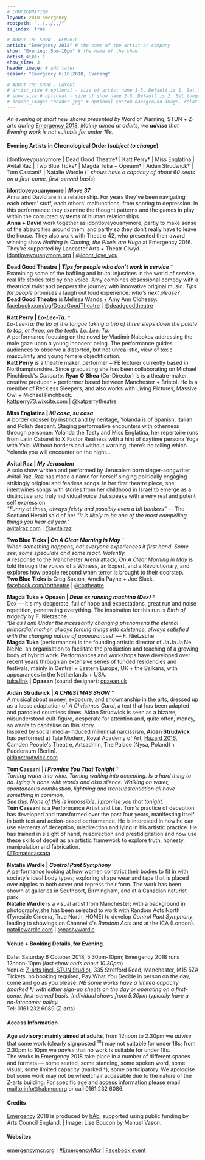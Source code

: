 ```yaml
---
# CONFIGURATION
layout: 2018-emergency
rootpath: "../../../"
is_index: true

# ABOUT THE SHOW - GENERIC
artist: "Emergency 2018" # the name of the artist or company
show: "Evening: 5pm-10pm" # the name of the show
artist_size: 1
show_size: 3
header_image: # add later
season: "Emergency 6|10|2018, Evening"

# ABOUT THE SHOW - LAYOUT
# artist_size # optional - size of artist name 1-5. Default is 1. Set longer names to lower values
# show_size # optional - size of show name 2-5. Default is 2. Set longer names to lower values
# header_image: "header.jpg" # optional custom background image, relative to current page
---
```

*An evening of short new shows presented by* Word of Warning, STUN *+* Z-arts *during* [Emergency 2018](/current/2018-emergency). *Mainly aimed at adults, we **advise** that Evening work is not suitable for under 18s.*              
          
#### Evening Artists in Chronological Order (*subject to change*)            
idontloveyouanymore | Dead Good Theatre† | Katt Perry† | Miss Englatina | Avital Raz | Two Blue Ticks† | Magda Tuka + Opeaen† | Aidan Strudwick† | Tom Cassani† | Natalie Wardle († *shows have a capacity of about 60 seats on a first-come, first-served basis*)          
           
**idontloveyouanymore | *Move 37***         
Anna and David are in a relationship. For years they've been navigating each others' stuff, each others' malfunctions, from snoring to depression. In this performance they examine the thought patterns and the games in play within the corrupted systems of human relationships.             
**Anna + David** work together as idontloveyouanymore, partly to make sense of the absurdities around them, and partly so they don’t really have to leave the house. They also work with Theatre 42, who presented their award winning show *Nothing is Coming, the Pixels are Huge* at Emergency 2016. They're supported by Lancaster Arts + Theatr Clwyd.          
<a href="http://idontloveyouanymore.org" target="_blank">idontloveyouanymore.org</a> | <a href="http://twitter.com/idont_love_you" target="_blank">@idont_love_you</a>           
           
**Dead Good Theatre | *Tips for people who don’t work in service*** †         
Examining some of the baffling and brutal injustices in the world of service, real life stories told by one voice. Amy combines obsessional comedy with a theatrical twist and peppers the journey with innovative original music. *Tips for people* promises a laugh out loud experience: *who's next please?*          
**Dead Good Theatre** is Melissa Wands + Amy Ann Clohessy.        
<a href="http://facebook.com/pg/DeadGoodTheatre" target="_blank">facebook.com/pg/DeadGoodTheatre</a> | <a href="http://twitter.com/deadgoodtheatre" target="_blank">@deadgoodtheatre</a>           
            
**Katt Perry | *Lo-Lee-Ta.*** †         
*Lo-Lee-Ta: the tip of the tongue taking a trip of three steps down the palate to tap, at three, on the teeth. Lo. Lee. Ta.*           
A performance focusing on the novel by Vladimir Nabokov addressing the male gaze upon a young innocent being. The performance guides audiences to observe a distorted, but not unrealistic, view of toxic masculinity and young female objectification.             
**Katt Perry** is a theatre maker, performer + FE lecturer currently based in Northamptonshire. Since graduating she has been collaborating on Michael Pinchbeck's *Concerto*. **Ryan O'Shea** (Co-Director) is is a theatre-maker, creative producer + performer based between Manchester + Bristol. He is a member of Reckless Sleepers, and also works with Living Pictures, Massive Owl + Michael Pinchbeck.               
<a href="http://kattperry73.wixsite.com/kattperrytheatre" target="_blank">kattperry73.wixsite.com</a> | <a href="http://twitter.com/katperrytheatre" target="_blank">@katperrytheatre</a>         
         
**Miss Englatina | *Mi casa, su casa***         
A border crosser by instinct and by heritage, Yolanda is of Spanish, Italian and Polish descent. Staging performative encounters with otherness through personae: Yolanda the Tasty and Miss Englatina, her repertoire runs from Latin Cabaret to X Factor Realness with a hint of daytime persona Yoga with Yola. Without borders and without warning, there’s no telling which Yolanda you will encounter on the night…         
          
**Avital Raz | *My Jerusalem***         
A solo show written and performed by Jerusalem born singer-songwriter Avital Raz. Raz has made a name for herself singing politically engaging strikingly original and fearless songs. In her first theatre piece, she intertwines songs with stories from her childhood in Israel to emerge as a distinctive and truly individual voice that speaks with a very real and potent self expression.           
*"Funny at times, always feisty and possibly even a bit bonkers"* — The Scotland Herald said of her *"It is likely to be one of the most compelling things you hear all year."*             
<a href="http://avitalraz.com" target="_blank">avitalraz.com</a> | <a href="http://twitter.com/avitalraz" target="_blank">@avitalraz</a>        
              
**Two Blue Ticks | *On A Clear Morning in May*** †          
*When something happens, not everyone experiences it first hand. Some see, some speculate and some react. Violently.*          
A response to the Manchester Arena attack, *On A Clear Morning in May* is told through the voices of a Witness, an Expert, and a Revolutionary, and explores how people respond when terror is brought to their doorstep.           
**Two Blue Ticks** is Greg Saxton, Amelia Payne + Joe Slack.        
<a href="http://facebook.com/tbttheatre" target="_blank">facebook.com/tbttheatre</a> | <a href="http://twitter.com/tbttheatre" target="_blank">@tbttheatre</a>             
           
**Magda Tuka + Opeaen | *Deus ex running machina (Dex)*** †          
Dex — it's my desperate, full of hope and expectations, great run and noise repetition, penetrating everything. The inspiration for this run is *Birth of tragedy* by F. Nietzsche.               
*‘Be as I am! Under the incessantly changing phenomena the eternal primordial mother, always forcing things into existence, always satisfied with the changing nature of appearances!’* — F. Nietzsche        
**Magda Tuka** (performance) is the founding artistic director of Ja Ja Ja Ne Ne Ne, an organisation to facilitate the production and teaching of a growing body of hybrid work. Performances and workshops have developed over recent years through an extensive series of funded residencies and festivals, mainly in Central + Eastern Europe, UK + the Balkans, with appearances in the Netherlands + USA.                 
<a href="http://tuka.link" target="_blank">tuka.link</a> | **Opaean** (sound designer): <a href="http://opaean.uk" target="_blank">opaean.uk</a>            
           
**Aidan Strudwick | *A CHRISTMAS SHOW*** †         
A musical about money, exposure, and showmanship in the arts, dressed up as a loose adaptation of *A Christmas Carol*, a text that has been adapted and parodied countless times. Aidan Strudwick is seen as a bizarre, misunderstood cult-figure, desperate for attention and, quite often, money, so wants to capitalise on this story.          
Inspired by social media-induced millennial narcissism, **Aidan Strudwick** has performed at Tate Modern, Royal Academy of Art, [Hazard 2016](/archive/2016-hazard), Camden People's Theatre, Artsadmin, The Palace (Nysa, Poland) + Pudderaum (Berlin).           
<a href="http://aidanstrudwick.com" target="_blank">aidanstrudwick.com</a>          
          
**Tom Cassani | *I Promise You That Tonight*** †         
*Turning water into wine. Turning waiting into accepting. Is a hard thing to do. Lying is done with words and also silence. Walking on water, spontaneous combustion, lightning and transubstantiation all have something in common.<br>See this. None of this is impossible. I promise you that tonight.*           
**Tom Cassani** is a Performance Artist and Liar. Tom's practice of deception has developed and transformed over the past four years, manifesting itself in both text and action-based performance. He is interested in how he can use elements of deception, misdirection and lying in his artistic practice. He has trained in sleight of hand, misdirection and prestidigitation and now use these skills of deceit as an artistic framework to explore truth, honesty, manipulation and fabrication.                
<a href="http://twitter.com/Tomatocassata" target="_blank">@Tomatocassata</a>           
           
**Natalie Wardle | *Control Pant Symphony***         
A performance looking at how women constrict their bodies to fit in with society's ideal body types; exploring shape wear and tape that is placed over nipples to both  cover and repress their form. The work has been shown at galleries in Southport, Birmingham, and at a Canadian naturist park.        
**Natalie Wardle** is a visual artist from Manchester; with a background in photography,she has been selected to work with Random Acts North (Tyneside Cinema, True North, HOME) to develop *Control Pant Symphony*, leading to showings on Channel 4's *Random Acts* and at the ICA (London).           
<a href="http://nataliewardle.com" target="_blank">nataliewardle.com</a> | <a href="http://twitter.com/nashywardle" target="_blank">@nashywardle</a>           
           
#### Venue + Booking Details, for Evening           
Date: Saturday 6 October 2018, 5.30pm-10pm; Emergency 2018 runs 12noon-10pm (*last show ends about 10.30pm*)           
Venue: <a href="http://www.z-arts.org/about-us/getting-here" target="_blank">Z-arts (incl. STUN Studio)</a>, 335 Stretford Road, Manchester, M15 5ZA        
Tickets: no booking required, Pay What You Decide in person on the day, come and go as you please. *NB some works have a limited capacity (marked* †*) with either sign-up sheets on the day or operating on a first-come, first-served basis. Individual shows from 5.30pm typically have a no-latecomer policy.*       
Tel: 0161 232 6089 (Z-arts)          
         
#### Access Information       
**Age advisory: mainly aimed at adults**, from 12noon to 2.30pm we *advise* that some work (clearly signposted <sup>18</sup>) may not suitable for under 18s; from 2.30pm to 10pm we *advise* that no work is suitable for under 18s.<br>The works in Emergency 2018 take place in a number of different spaces and formats — some seated, some standing, some spoken word, some visual, some limited capacity (marked †), some participatory. We apologise but some work may not be wheelchair accessible due to the nature of the Z-arts building. For specific age and access information please email <mailto:info@habmcr.org> or call 0161 232 6086.        
          
#### Credits         
[Emergency](/hab/emergency) 2018 is produced by [hÅb](/hab); supported using public funding by Arts Council England. | Image: Lise Boucon by Manuel Vason.         
               
#### Websites           
<a href="http://emergencymcr.org" target="_blank">emergencymcr.org</a> | <a href="http://twitter.com/hashtag/EmergencyMcr" target="_blank">#EmergencyMcr</a> | <a href="http://www.facebook.com/events/271911716774296" target="_blank">Facebook event</a>
